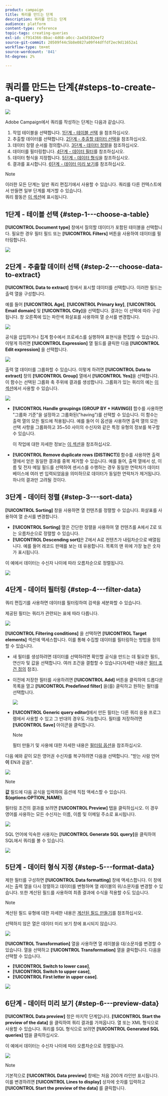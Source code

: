 ```yaml
---
product: campaign
title: 쿼리를 만드는 단계
description: 쿼리를 만드는 단계
audience: platform
content-type: reference
topic-tags: creating-queries
exl-id: cf914366-8bac-4d68-a0cc-2a43d102eef2
source-git-commit: 20509f44c5b8e0827a09f44dffdf2ec9d11652a1
workflow-type: tm+mt
source-wordcount: '841'
ht-degree: 2%

---
```


# 쿼리를 만드는 단계{#steps-to-create-a-query}

![](../../assets/common.svg)

Adobe Campaign에서 쿼리를 작성하는 단계는 다음과 같습니다.

1. 작업 테이블을 선택합니다. [1단계 - 테이블 선택](#step-1---choose-a-table) 을 참조하십시오.
1. 추출할 데이터를 선택합니다. [2단계 - 추출할 데이터 선택](#step-2---choose-data-to-extract)을 참조하십시오.
1. 데이터 정렬 순서를 정의합니다. [3단계 - 데이터 정렬](#step-3---sort-data)을 참조하십시오.
1. 데이터를 필터링합니다. [4단계 - 데이터 필터](#step-4---filter-data)를 참조하십시오.
1. 데이터 형식을 지정합니다. [5단계 - 데이터 형식](#step-5---format-data)을 참조하십시오.
1. 결과를 표시합니다. [6단계 - 데이터 미리 보기](#step-6---preview-data)를 참조하십시오.

>[!NOTE]
>
>이러한 모든 단계는 일반 쿼리 편집기에서 사용할 수 있습니다. 쿼리를 다른 컨텍스트에서 만들면 일부 단계를 제거할 수 있습니다.\
>쿼리 활동은 [이 섹션](../../workflow/using/query.md)에 표시됩니다.

## 1단계 - 테이블 선택 {#step-1---choose-a-table}

**[!UICONTROL Document type]** 창에서 질의할 데이터가 포함된 테이블을 선택합니다. 필요한 경우 필터 필드 또는 **[!UICONTROL Filters]** 버튼을 사용하여 데이터를 필터링합니다.

![](assets/query_editor_nveau_21.png)

## 2단계 - 추출할 데이터 선택 {#step-2---choose-data-to-extract}

**[!UICONTROL Data to extract]** 창에서 표시할 데이터를 선택합니다. 이러한 필드는 출력 열을 구성합니다.

예를 들어 **[!UICONTROL Age]**, **[!UICONTROL Primary key]**, **[!UICONTROL Email domain]** 및 **[!UICONTROL City]**&#x200B;을 선택합니다. 결과는 이 선택에 따라 구성됩니다. 창 오른쪽에 있는 파란색 화살표를 사용하여 열 순서를 변경합니다.

![](assets/query_editor_nveau_01.png)

공식을 삽입하거나 집계 함수에서 프로세스를 실행하여 표현식을 편집할 수 있습니다. 이렇게 하려면 **[!UICONTROL Expression]** 열 필드를 클릭한 다음 **[!UICONTROL Edit expression]** 을 선택합니다.

![](assets/query_editor_nveau_97.png)

출력 열 데이터를 그룹화할 수 있습니다. 이렇게 하려면 **[!UICONTROL Data to extract]** 창의 **[!UICONTROL Group]** 열에서 **[!UICONTROL Yes]**&#x200B;을 선택합니다. 이 함수는 선택된 그룹화 축 주위에 결과를 생성합니다. 그룹화가 있는 쿼리의 예는 [이 섹션](../../workflow/using/querying-delivery-information.md)에서 사용할 수 있습니다.

![](assets/query_editor_nveau_56.png)

* **[!UICONTROL Handle groupings (GROUP BY + HAVING)]** 함수를 사용하면 &quot;그룹화 기준&quot;을 설정하고 그룹화된(&quot;having&quot;)를 선택할 수 있습니다. 이 함수는 출력 열의 모든 필드에 적용됩니다. 예를 들어 이 옵션을 사용하면 출력 열의 모든 선택 사항을 그룹화하고 35~50 사이의 수신자와 같은 특정 유형의 정보를 복구할 수 있습니다.

   이 작업에 대한 자세한 정보는 [이 섹션](../../workflow/using/querying-using-grouping-management.md)을 참조하십시오.

* **[!UICONTROL Remove duplicate rows (DISTINCT)]** 함수를 사용하면 출력 열에서 얻은 동일한 결과를 중복 제거할 수 있습니다. 예를 들어, 출력 열에서 성, 이름 및 전자 메일 필드를 선택하여 센서스를 수행하는 경우 동일한 연락처가 데이터베이스에 여러 번 입력되었음을 의미하므로 데이터가 동일한 연락처가 제거됩니다. 하나의 결과만 고려될 것이다.

## 3단계 - 데이터 정렬 {#step-3---sort-data}

**[!UICONTROL Sorting]** 창을 사용하면 열 컨텐츠를 정렬할 수 있습니다. 화살표를 사용하여 열 순서를 변경합니다.

* **[!UICONTROL Sorting]** 열은 간단한 정렬을 사용하여 열 컨텐츠를 A에서 Z로 또는 오름차순으로 정렬할 수 있습니다.
* **[!UICONTROL Descending sort]**&#x200B;은 Z에서 A로 컨텐츠가 내림차순으로 배열됩니다. 예를 들어 레코드 판매를 보는 데 유용합니다. 목록의 맨 위에 가장 높은 숫자가 표시됩니다.

이 예에서 데이터는 수신자 나이에 따라 오름차순으로 정렬됩니다.

![](assets/query_editor_nveau_57.png)

## 4단계 - 데이터 필터링 {#step-4---filter-data}

쿼리 편집기를 사용하면 데이터를 필터링하여 검색을 세분화할 수 있습니다.

제공된 필터는 쿼리가 관련되는 표에 따라 다릅니다.

![](assets/query_editor_nveau_09.png)

**[!UICONTROL Filtering conditions]** 을 선택하면 **[!UICONTROL Target elements]** 섹션에 액세스합니다. 이를 통해 수집할 데이터를 필터링하는 방법을 정의할 수 있습니다.

* 새 필터를 생성하려면 데이터를 선택하려면 확인할 공식을 만드는 데 필요한 필드, 연산자 및 값을 선택합니다. 여러 조건을 결합할 수 있습니다(자세한 내용은 [필터 조건 정의](../../platform/using/defining-filter-conditions.md) 참조).
* 이전에 저장한 필터를 사용하려면 **[!UICONTROL Add]** 버튼을 클릭하여 드롭다운 목록을 열고 **[!UICONTROL Predefined filter]** 을(를) 클릭하고 원하는 필터를 선택합니다.

   ![](assets/query_editor_15.png)

* **[!UICONTROL Generic query editor]**&#x200B;에서 만든 필터는 다른 쿼리 응용 프로그램에서 사용할 수 있고 그 반대의 경우도 가능합니다. 필터를 저장하려면 **[!UICONTROL Save]** 아이콘을 클릭합니다.

   >[!NOTE]
   >
   >필터 만들기 및 사용에 대한 자세한 내용은 [필터링 옵션](../../platform/using/filtering-options.md)을 참조하십시오.

다음 예와 같이 모든 영어권 수신자를 복구하려면 다음을 선택합니다. &quot;받는 사람 언어 **이** EN과 같음&quot;.

![](assets/query_editor_nveau_89.png)

>[!NOTE]
>
>**값** 필드에 다음 공식을 입력하여 옵션에 직접 액세스할 수 있습니다. **$(options:OPTION_NAME)**.

필터링 조건의 결과를 보려면 **[!UICONTROL Preview]** 탭을 클릭하십시오. 이 경우 영어를 사용하는 모든 수신자는 이름, 이름 및 이메일 주소로 표시됩니다.

![](assets/query_editor_nveau_98.png)

SQL 언어에 익숙한 사용자는 **[!UICONTROL Generate SQL query]**&#x200B;을 클릭하여 SQL에서 쿼리를 볼 수 있습니다.

![](assets/query_editor_nveau_99.png)

## 5단계 - 데이터 형식 지정 {#step-5---format-data}

제한 필터를 구성하면 **[!UICONTROL Data formatting]** 창에 액세스합니다. 이 창에서는 출력 열을 다시 정렬하고 데이터를 변형하며 열 레이블의 위/소문자를 변경할 수 있습니다. 또한 계산된 필드를 사용하여 최종 결과에 수식을 적용할 수도 있습니다.

>[!NOTE]
>
>계산된 필드 유형에 대한 자세한 내용은 [계산된 필드 만들기](../../platform/using/defining-filter-conditions.md#creating-calculated-fields)를 참조하십시오.

선택하지 않은 열은 데이터 미리 보기 창에 표시되지 않습니다.

![](assets/query_editor_nveau_10.png)

**[!UICONTROL Transformation]** 열을 사용하면 열 레이블을 대/소문자를 변경할 수 있습니다. 열을 선택하고 **[!UICONTROL Transformation]** 열을 클릭합니다. 다음을 선택할 수 있습니다.

* **[!UICONTROL Switch to lower case]**,
* **[!UICONTROL Switch to upper case]**,
* **[!UICONTROL First letter in upper case]**.

![](assets/query_editor_nveau_42.png)

## 6단계 - 데이터 미리 보기 {#step-6---preview-data}

**[!UICONTROL Data preview]** 창은 마지막 단계입니다. **[!UICONTROL Start the preview of the data]** 을 클릭하여 쿼리 결과를 가져옵니다. 열 또는 XML 형식으로 사용할 수 있습니다. 쿼리를 SQL 형식으로 보려면 **[!UICONTROL Generated SQL queries]** 탭을 클릭하십시오.

이 예에서 데이터는 수신자 나이에 따라 오름차순으로 정렬됩니다.

![](assets/query_editor_nveau_11.png)

>[!NOTE]
>
>기본적으로 **[!UICONTROL Data preview]** 창에는 처음 200개 라인만 표시됩니다. 이를 변경하려면 **[!UICONTROL Lines to display]** 상자에 숫자를 입력하고 **[!UICONTROL Start the preview of the data]** 를 클릭합니다.
